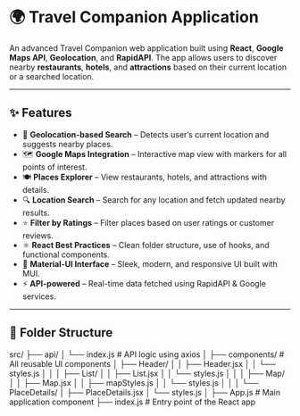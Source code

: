 # 🌍 Travel Companion Application

An advanced Travel Companion web application built using **React**, **Google Maps API**, **Geolocation**, and **RapidAPI**. The app allows users to discover nearby **restaurants**, **hotels**, and **attractions** based on their current location or a searched location.



---

## ✨ Features

- 📍 **Geolocation-based Search** – Detects user’s current location and suggests nearby places.
- 🗺️ **Google Maps Integration** – Interactive map view with markers for all points of interest.
- 🍽️ **Places Explorer** – View restaurants, hotels, and attractions with details.
- 🔍 **Location Search** – Search for any location and fetch updated nearby results.
- ⭐ **Filter by Ratings** – Filter places based on user ratings or customer reviews.
- ⚛️ **React Best Practices** – Clean folder structure, use of hooks, and functional components.
- 🎨 **Material-UI Interface** – Sleek, modern, and responsive UI built with MUI.
- ⚡ **API-powered** – Real-time data fetched using RapidAPI & Google services.

---


## 📁 Folder Structure 
src/
├── api/
│   └── index.js                 # API logic using axios
│
├── components/                  # All reusable UI components
│   ├── Header/
│   │   ├── Header.jsx
│   │   └── styles.js
│   │
│   ├── List/
│   │   ├── List.jsx
│   │   └── styles.js
│   │
│   ├── Map/
│   │   ├── Map.jsx
│   │   ├── mapStyles.js
│   │   └── styles.js
│   │
│   └── PlaceDetails/
│       ├── PlaceDetails.jsx
│       └── styles.js
│
├── App.js                       # Main application component
├── index.js                     # Entry point of the React app



